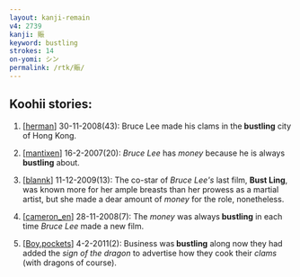 ```yaml
---
layout: kanji-remain
v4: 2739
kanji: 賑
keyword: bustling
strokes: 14
on-yomi: シン
permalink: /rtk/賑/
---
```


## Koohii stories: 

1) [<a href="http://kanji.koohii.com/profile/herman">herman</a>] 30-11-2008(43): Bruce Lee made his clams in the<strong> bustling</strong> city of Hong Kong.

2) [<a href="http://kanji.koohii.com/profile/mantixen">mantixen</a>] 16-2-2007(20): <em>Bruce Lee</em> has <em>money</em> because he is always<strong> bustling</strong> about.

3) [<a href="http://kanji.koohii.com/profile/blannk">blannk</a>] 11-12-2009(13): The co-star of <em>Bruce Lee&#039;s</em> last film, <strong>Bust Ling</strong>, was known more for her ample breasts than her prowess as a martial artist, but she made a dear amount of <em>money</em> for the role, nonetheless.

4) [<a href="http://kanji.koohii.com/profile/cameron_en">cameron_en</a>] 28-11-2008(7): The <em>money</em> was always<strong> bustling</strong> in each time <em>Bruce Lee</em> made a new film.

5) [<a href="http://kanji.koohii.com/profile/Boy.pockets">Boy.pockets</a>] 4-2-2011(2): Business was<strong> bustling</strong> along now they had added the <em>sign of the dragon</em> to advertise how they cook their <em>clams</em> (with dragons of course).

